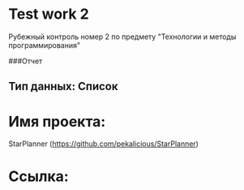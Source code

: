 # Test work 2
Рубежный контроль номер 2 по предмету "Технологии и методы программирования"

###Отчет

## Тип данных: Список
# Имя проекта: 
StarPlanner (https://github.com/pekalicious/StarPlanner)
# Ссылка: 


```ShellSession

```

```ShellSession

```

```ShellSession

```

```ShellSession

```

```ShellSession

```

```ShellSession

```

```ShellSession

```
